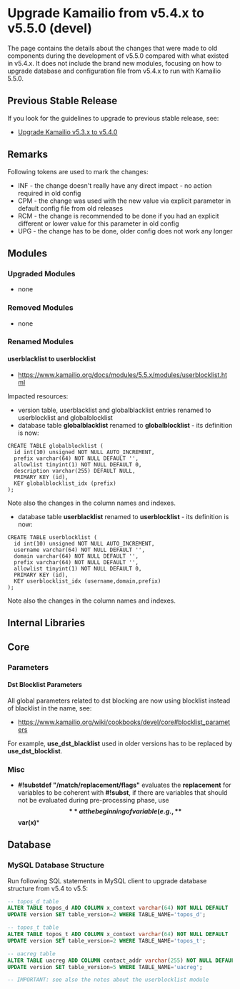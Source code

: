 # Upgrade Kamailio from v5.4.x to v5.5.0 (devel)

The page contains the details about the changes that were made to old
components during the development of v5.5.0 compared with what existed
in v5.4.x. It does not include the brand new modules, focusing on how to
upgrade database and configuration file from v5.4.x to run with Kamailio
5.5.0.

## Previous Stable Release

If you look for the guidelines to upgrade to previous stable release,
see:

-   [Upgrade Kamailio v5.3.x to v5.4.0](../install/upgrade/5.3.x-to-5.4.0.md)

## Remarks

Following tokens are used to mark the changes:

-   INF - the change doesn't really have any direct impact - no action
    required in old config
-   CPM - the change was used with the new value via explicit parameter
    in default config file from old releases
-   RCM - the change is recommended to be done if you had an explicit
    different or lower value for this parameter in old config
-   UPG - the change has to be done, older config does not work any
    longer

## Modules

### Upgraded Modules

-   none

### Removed Modules

-   none

### Renamed Modules

#### userblacklist to userblocklist

-   <https://www.kamailio.org/docs/modules/5.5.x/modules/userblocklist.html>

Impacted resources:

-   version table, userblacklist and globalblacklist entries renamed to
    userblocklist and globalblocklist
-   database table **globalblacklist** renamed to **globalblocklist** -
    its definition is now:

<!-- -->

    CREATE TABLE globalblocklist (
      id int(10) unsigned NOT NULL AUTO_INCREMENT,
      prefix varchar(64) NOT NULL DEFAULT '',
      allowlist tinyint(1) NOT NULL DEFAULT 0,
      description varchar(255) DEFAULT NULL,
      PRIMARY KEY (id),
      KEY globalblocklist_idx (prefix)
    );

Note also the changes in the column names and indexes.

-   database table **userblacklist** renamed to **userblocklist** - its
    definition is now:

<!-- -->

    CREATE TABLE userblocklist (
      id int(10) unsigned NOT NULL AUTO_INCREMENT,
      username varchar(64) NOT NULL DEFAULT '',
      domain varchar(64) NOT NULL DEFAULT '',
      prefix varchar(64) NOT NULL DEFAULT '',
      allowlist tinyint(1) NOT NULL DEFAULT 0,
      PRIMARY KEY (id),
      KEY userblocklist_idx (username,domain,prefix)
    );

Note also the changes in the column names and indexes.

## Internal Libraries

## Core

### Parameters

#### Dst Blocklist Parameters

All global parameters related to dst blocking are now using blocklist
instead of blacklist in the name, see:

-   <https://www.kamailio.org/wiki/cookbooks/devel/core#blocklist_parameters>

For example, **use_dst_blacklist** used in older versions has to be
replaced by **use_dst_blocklist**.

### Misc

-   **#!substdef "/match/replacement/flags"** evaluates the
    **replacement** for variables to be coherent with **#!subst**, if
    there are variables that should not be evaluated during
    pre-processing phase, use **$$** at the beginning of variable (e.g.,
    **$$var(x)**\*

## Database

### MySQL Database Structure

Run following SQL statements in MySQL client to upgrade database
structure from v5.4 to v5.5:

``` sql
-- topos_d table
ALTER TABLE topos_d ADD COLUMN x_context varchar(64) NOT NULL DEFAULT '';
UPDATE version SET table_version=2 WHERE TABLE_NAME='topos_d';

-- topos_t table
ALTER TABLE topos_t ADD COLUMN x_context varchar(64) NOT NULL DEFAULT '';
UPDATE version SET table_version=2 WHERE TABLE_NAME='topos_t';

-- uacreg table
ALTER TABLE uacreg ADD COLUMN contact_addr varchar(255) NOT NULL DEFAULT '';
UPDATE version SET table_version=5 WHERE TABLE_NAME='uacreg';

-- IMPORTANT: see also the notes about the userblocklist module
```
